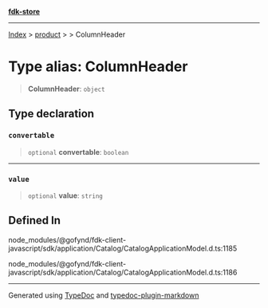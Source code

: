 [**fdk-store**](../../../README.md)
***

[Index](../../../API.md) > [product](../../README.md) > [<internal>](../README.md) > ColumnHeader

# Type alias: ColumnHeader

> **ColumnHeader**: `object`

## Type declaration

### `convertable`

> `optional` **convertable**: `boolean`

***

### `value`

> `optional` **value**: `string`

## Defined In

node\_modules/@gofynd/fdk-client-javascript/sdk/application/Catalog/CatalogApplicationModel.d.ts:1185

node\_modules/@gofynd/fdk-client-javascript/sdk/application/Catalog/CatalogApplicationModel.d.ts:1186

***
Generated using [TypeDoc](https://typedoc.org/) and [typedoc-plugin-markdown](https://www.npmjs.com/package/typedoc-plugin-markdown)
